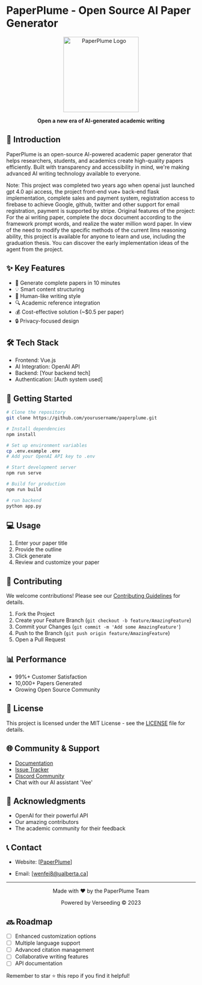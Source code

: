 # PaperPlume - Open Source AI Paper Generator

<p align="center">
  <img src="https://i.postimg.cc/XJn8k4dM/verseedinglogo.png" alt="PaperPlume Logo" width="200"/>
</p>


<p align="center">
  <strong>Open a new era of AI-generated academic writing</strong>
</p>

## 🌟 Introduction

PaperPlume is an open-source AI-powered academic paper generator that helps researchers, students, and academics create high-quality papers efficiently. Built with transparency and accessibility in mind, we're making advanced AI writing technology available to everyone.

Note: This project was completed two years ago when openai just launched gpt 4.0 api access, the project front-end vue+ back-end flask implementation, complete sales and payment system, registration access to firebase to achieve Google, github, twitter and other support for email registration, payment is supported by stripe. Original features of the project: For the ai writing paper, complete the docx document according to the framework prompt words, and realize the water million word paper. In view of the need to modify the specific methods of the current llms reasoning ability, this project is available for anyone to learn and use, including the graduation thesis. You can discover the early implementation ideas of the agent from the project.

## ✨ Key Features

- 🚀 Generate complete papers in 10 minutes
- 💡 Smart content structuring
- 📝 Human-like writing style
- 🔍 Academic reference integration
- 💰 Cost-effective solution (~$0.5 per paper)
- 🔒 Privacy-focused design

## 🛠️ Tech Stack

- Frontend: Vue.js
- AI Integration: OpenAI API
- Backend: [Your backend tech]
- Authentication: [Auth system used]

## 🚀 Getting Started

```bash
# Clone the repository
git clone https://github.com/yourusername/paperplume.git

# Install dependencies
npm install

# Set up environment variables
cp .env.example .env
# Add your OpenAI API key to .env

# Start development server
npm run serve

# Build for production
npm run build

# run backend
python app.py
```

## 💻 Usage

1. Enter your paper title
2. Provide the outline
3. Click generate
4. Review and customize your paper

## 🤝 Contributing

We welcome contributions! Please see our [Contributing Guidelines](CONTRIBUTING.md) for details.

1. Fork the Project
2. Create your Feature Branch (`git checkout -b feature/AmazingFeature`)
3. Commit your Changes (`git commit -m 'Add some AmazingFeature'`)
4. Push to the Branch (`git push origin feature/AmazingFeature`)
5. Open a Pull Request

## 📊 Performance

- 99%+ Customer Satisfaction
- 10,000+ Papers Generated
- Growing Open Source Community

## 📝 License

This project is licensed under the MIT License - see the [LICENSE](LICENSE) file for details.

## 🌐 Community & Support

- [Documentation](docs/)
- [Issue Tracker](issues/)
- [Discord Community](your-discord-link)
- Chat with our AI assistant 'Vee'

## 🙏 Acknowledgments

- OpenAI for their powerful API
- Our amazing contributors
- The academic community for their feedback

## 📞 Contact

- Website: [[PaperPlume](https://paper-plume.vercel.app/)]

- Email: [wenfei8@ualberta.ca]

  

---

<p align="center">
Made with ❤️ by the PaperPlume Team
</p>

<p align="center">
Powered by Verseeding © 2023
</p>

## 🔜 Roadmap

- [ ] Enhanced customization options
- [ ] Multiple language support
- [ ] Advanced citation management
- [ ] Collaborative writing features
- [ ] API documentation

Remember to star ⭐ this repo if you find it helpful!
